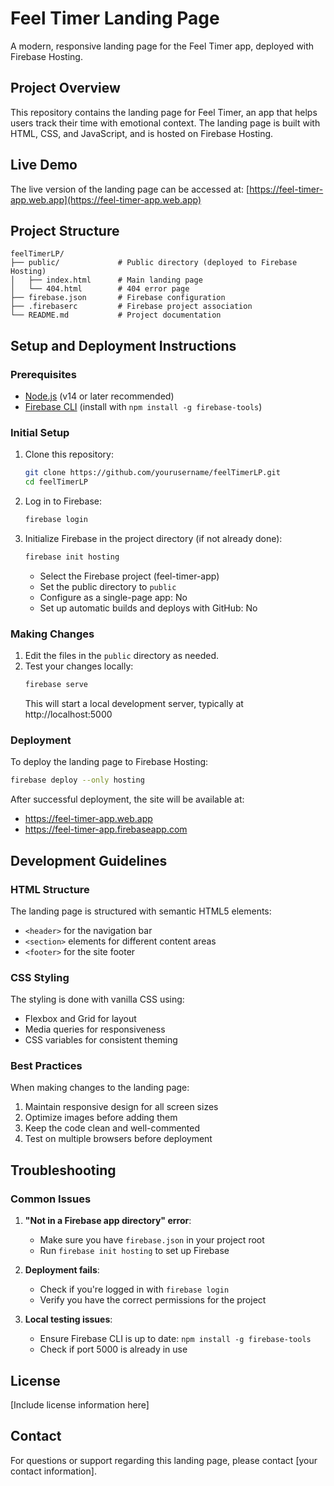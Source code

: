 # Feel Timer Landing Page

A modern, responsive landing page for the Feel Timer app, deployed with Firebase Hosting.

## Project Overview

This repository contains the landing page for Feel Timer, an app that helps users track their time with emotional context. The landing page is built with HTML, CSS, and JavaScript, and is hosted on Firebase Hosting.

## Live Demo

The live version of the landing page can be accessed at: [https://feel-timer-app.web.app](https://feel-timer-app.web.app)

## Project Structure

```
feelTimerLP/
├── public/             # Public directory (deployed to Firebase Hosting)
│   ├── index.html      # Main landing page
│   └── 404.html        # 404 error page
├── firebase.json       # Firebase configuration
├── .firebaserc         # Firebase project association
└── README.md           # Project documentation
```

## Setup and Deployment Instructions

### Prerequisites

- [Node.js](https://nodejs.org/) (v14 or later recommended)
- [Firebase CLI](https://firebase.google.com/docs/cli) (install with `npm install -g firebase-tools`)

### Initial Setup

1. Clone this repository:
   ```bash
   git clone https://github.com/yourusername/feelTimerLP.git
   cd feelTimerLP
   ```

2. Log in to Firebase:
   ```bash
   firebase login
   ```

3. Initialize Firebase in the project directory (if not already done):
   ```bash
   firebase init hosting
   ```
   - Select the Firebase project (feel-timer-app)
   - Set the public directory to `public`
   - Configure as a single-page app: No
   - Set up automatic builds and deploys with GitHub: No

### Making Changes

1. Edit the files in the `public` directory as needed.
2. Test your changes locally:
   ```bash
   firebase serve
   ```
   This will start a local development server, typically at http://localhost:5000

### Deployment

To deploy the landing page to Firebase Hosting:

```bash
firebase deploy --only hosting
```

After successful deployment, the site will be available at:
- https://feel-timer-app.web.app
- https://feel-timer-app.firebaseapp.com

## Development Guidelines

### HTML Structure

The landing page is structured with semantic HTML5 elements:
- `<header>` for the navigation bar
- `<section>` elements for different content areas
- `<footer>` for the site footer

### CSS Styling

The styling is done with vanilla CSS using:
- Flexbox and Grid for layout
- Media queries for responsiveness
- CSS variables for consistent theming

### Best Practices

When making changes to the landing page:
1. Maintain responsive design for all screen sizes
2. Optimize images before adding them
3. Keep the code clean and well-commented
4. Test on multiple browsers before deployment

## Troubleshooting

### Common Issues

1. **"Not in a Firebase app directory" error**:
   - Make sure you have `firebase.json` in your project root
   - Run `firebase init hosting` to set up Firebase

2. **Deployment fails**:
   - Check if you're logged in with `firebase login`
   - Verify you have the correct permissions for the project

3. **Local testing issues**:
   - Ensure Firebase CLI is up to date: `npm install -g firebase-tools`
   - Check if port 5000 is already in use

## License

[Include license information here]

## Contact

For questions or support regarding this landing page, please contact [your contact information].
